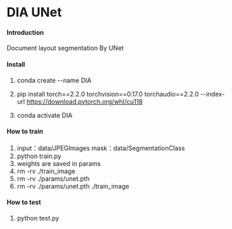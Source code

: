 # DIA UNet

#### Introduction
Document layout segmentation By UNet

#### Install

1.  conda create --name DIA

2.  pip install torch==2.2.0 torchvision==0.17.0 torchaudio==2.2.0 --index-url https://download.pytorch.org/whl/cu118

3.  conda activate DIA

#### How to train

1.  input：data/JPEGImages   mask：data/SegmentationClass
2.  python train.py
3.  weights are saved in params
4.  rm -rv ./train_image
5.  rm -rv ./params/unet.pth
6.  rm -rv ./params/unet.pth ./train_image

#### How to test
1.  python test.py
